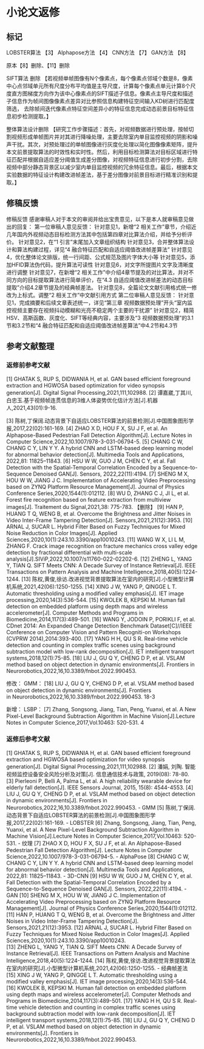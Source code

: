 # 小论文返修
## 标记
LOBSTER算法 【3】
Alphapose方法 【4】
CNN方法 【7】
GAN方法 【8】

原本【8】删除、【11】删除

SIFT算法 删除
【若视频单帧图像有N个像素点，每个像素点邻域个数是8，像素中心点邻域单元所有尺度分布平均值是主导尺度，计算每个像素点单元计算8个尺度直方图梯度方向作为该中心像素点的SIFT描述子信息。像素点主导尺度和描述子信息作为帧间图像像素点差异对比参照信息构建特征空间输入KD树进行匹配度筛选， 去除帧间迭代像素点特征空间差异小的特征信息完成动态前景目标特征信息初步检测提取。】

整体算法设计删除
【研究工作步骤描述：首先，对视频数据进行预处理，按帧切割视频形成单帧图片并对其进行降噪处理，主要去除室内单目监控视频的阴影和噪声干扰。其次，对预处理过的单帧图像进行灰度化处理以简化图像像素矩阵，提升本文前景提取算法的时效性和实时性。然后，利用目标检测算法对目标区域进行特征匹配并根据自适应差分阈值生成差分图像，对视频特征信息进行初步分割，去除视频中部分静态背景区以减少室内单目监控视频的冗余特征信息。最后，根据本文实验数据的特征设计构建改进帧差法，基于差分图像对前景目标进行精准识别和提取。】


## 修稿反馈
修稿反馈
感谢审稿人对于本文的审阅并给出宝贵意见，以下是本人就审稿意见做出的回复：
第一位审稿人意见反馈：
针对意见1，新增“2 相关工作”章节，介绍近几年国内外视频动态目标检测方法其中包括第四章对比算法介绍，并给予分析评价。
针对意见2，在“1 引言”末尾加入文章组织结构
针对意见3，合并整体算法设计和算法构建过程，详见“4 融合特征匹配和自适应阈值改进帧差算法”
针对意见4，优化整体论文排版，统一行间距、公式规范及图片字体大小等
针对意见5，添加HFID算法伪代码，提升算法可读性
针对意见6，对文字所提图片文字及清晰度进行调整
针对意见7，在新增“2 相关工作”中介绍4章节提及的对比算法，并对不同方向的目标提取算法进行简单评价，在“4.3 自适应阈值改进帧差法的动态目标提取”介绍4.2章节提及的经典帧差法。
针对意见8，全篇论文文献引用格式统一修改为上标式。调整“2 相关工作”中文献引用方式
第二位审稿人意见反馈：
针对意见1，完成摘要和后续文章表述统一，详见“第三章 视频数据预处理”开头“室内监控视频主要存在视频抖动模糊和光亮不稳定两个主要的干扰源”
针对意见2，精简HSV、高斯函数、灰度化、SIFT等经典内容，主要涉及“3 视频数据预处理”的3.1节和3.2节和“4 融合特征匹配和自适应阈值改进帧差算法”中4.2节和4.3节


## 参考文献整理
### 返修前参考文献
[1]	GHATAK S, RUP S, DIDWANIA H, et al. GAN based efficient foreground extraction and HGWOSA based optimization for video synopsis generation[J]. Digital Signal Processing,2021,111,102988.
[2]	谭嘉崴,丁其川,白忠玉.基于视频帧连贯信息的3维人体姿势优化估计方法[J].机器人,2021,43(01):9-16.

[3]	陈树,丁保阔.动态背景下自适应LOBSTER算法的前景检测[J].中国图象图形学报,2017,22(02):161-169.
[4]	ZHAO X D, HOU F X, SU J F, et al. An Alphapose-Based Pedestrian Fall Detection Algorithm[J]. Lecture Notes in Computer Science,2022,10.1007/978-3-031-06794-5.
[5]	CHANG C W, CHANG C Y, LIN Y Y. A hybrid CNN and LSTM-based deep learning model for abnormal behavior detection[J]. Multimedia Tools and Applications, 2022,81: 11825–11843.
[6]	HSU W W, GUO J M, CHEN C Y, et al. Fall Detection with the Spatial-Temporal Correlation Encoded by a Sequence-to-Sequence Denoised GAN[J]. Sensors, 2022,22(11):4194.
[7]	SHENG M X, HOU W W, JIANG J C. Implementation of Accelerating Video Preprocessing based on ZYNQ Platform Resource Management[J]. Journal of Physics Conference Series,2020,1544(1):012112.
[8]	WU D, ZHANG C J, JI L, et al. Forest fire recognition based on feature extraction from multiview images[J]. Traitement du Signal,2021,38: 775-783. 【删除】
[9]	HAN P, HUANG T Q, WENG B, et al. Overcome the Brightness and Jitter Noises in Video Inter-Frame Tampering Detection[J]. Sensors,2021,21(12):3953.
[10]	ARNAL J, SUCAR L. Hybrid Filter Based on Fuzzy Techniques for Mixed Noise Reduction in Color Images[J]. Applied Sciences,2020,10(1):243.10.3390/app10010243.
[11]	WANG W X, LI L M, ZHANG F. Crack image recognition on fracture mechanics cross valley edge detection by fractional differential with multi-scale analysis[J].SIViP,2022,10.1007/s11760-022-02202-6.
[12]	ZHENG L, YANG Y, TIAN Q. SIFT Meets CNN: A Decade Survey of Instance Retrieval[J]. IEEE Transactions on Pattern Analysis and Machine Intelligence,2018,40(5):1224-1244.
[13]	陈权,黄俊,徐访.改进视觉背景提取算法在室内的研究[J].小型微型计算机系统,2021,42(06):1250-1255. 
[14]	XING J W, YANG P, QINGGE L T. Automatic thresholding using a modified valley emphasis[J]. IET image processing,2020,14(3):536-544.
[15]	KWOLEK B, KEPSKI M. Human fall detection on embedded platform using depth maps and wireless accelerometer[J]. Computer Methods and Programs in Biomedicine,2014,117(3):489-501.
[16]	WANG Y, JODOIN P, PORIKLI F, et al. CDnet 2014: An Expanded Change Detection Benchmark Dataset[C]//IEEE Conference on Computer Vision and Pattern Recogniti-on Workshops (CVPRW 2014),2014:393-400.
[17]	YANG H H, QU S R. Real-time vehicle detection and counting in complex traffic scenes using background subtraction model with low-rank decomposition[J]. IET intelligent transport systems,2018,12(1):75-85.
[18]	LIU J, GU Q Y, CHENG D P, et al. VSLAM method based on object detection in dynamic environments[J]. Frontiers in Neurorobotics,2022,16,10.3389/fnbot.2022.990453.

修改：
GMM：
[18]	LIU J, GU Q Y, CHENG D P, et al. VSLAM method based on object detection in dynamic environments[J]. Frontiers  
in Neurorobotics,2022,16,10.3389/fnbot.2022.990453. 18-3


新增：
LSBP：
[7] Zhang, Songsong, Jiang, Tian, Peng, Yuanxi, et al. A New Pixel-Level Background Subtraction Algorithm in Machine Vision[J].Lecture Notes in Computer Science,2017,Vol.10463: 520-531. 4

### 返修后参考文献
[1]	GHATAK S, RUP S, DIDWANIA H, et al. GAN based efficient foreground extraction and HGWOSA based optimization for video synopsis generation[J]. Digital Signal Processing,2021,111,102988.
[2] 潘娟, 刘陶. 智能视频监控设备安全风险分析及对策[J]. 信息通信技术与政策, 2019(08): 78-80.
[3] Pierleoni P, Belli A, Palma L, et al. A high reliability wearable device for elderly fall detection[J]. IEEE Sensors Journal, 2015, 15(8): 4544-4553.
[4] LIU J, GU Q Y, CHENG D P, et al. VSLAM method based on object detection in dynamic environments[J]. Frontiers in Neurorobotics,2022,16,10.3389/fnbot.2022.990453. - GMM
[5] 陈树,丁保阔.动态背景下自适应LOBSTER算法的前景检测[J].中国图象图形学报,2017,22(02):161-169. - LOBSTER
[6] Zhang, Songsong, Jiang, Tian, Peng, Yuanxi, et al. A New Pixel-Level Background Subtraction Algorithm in Machine Vision[J].Lecture Notes in Computer Science,2017,Vol.10463: 520-531. - 纹理
[7] ZHAO X D, HOU F X, SU J F, et al. An Alphapose-Based Pedestrian Fall Detection Algorithm[J]. Lecture Notes in Computer Science,2022,10.1007/978-3-031-06794-5. - AlphaPose
[8] CHANG C W, CHANG C Y, LIN Y Y. A hybrid CNN and LSTM-based deep learning model for abnormal behavior detection[J]. Multimedia Tools and Applications, 2022,81: 11825–11843. - 3D-CNN
[9] HSU W W, GUO J M, CHEN C Y, et al. Fall Detection with the Spatial-Temporal Correlation Encoded by a Sequence-to-Sequence Denoised GAN[J]. Sensors, 2022,22(11):4194. - GAN
[10] SHENG M X, HOU W W, JIANG J C. Implementation of Accelerating Video Preprocessing based on ZYNQ Platform Resource Management[J]. Journal of Physics Conference Series,2020,1544(1):012112.
[11] HAN P, HUANG T Q, WENG B, et al. Overcome the Brightness and Jitter Noises in Video Inter-Frame Tampering Detection[J]. Sensors,2021,21(12):3953.
[12] ARNAL J, SUCAR L. Hybrid Filter Based on Fuzzy Techniques for Mixed Noise Reduction in Color Images[J]. Applied Sciences,2020,10(1):243.10.3390/app10010243.\
[13] ZHENG L, YANG Y, TIAN Q. SIFT Meets CNN: A Decade Survey of Instance Retrieval[J]. IEEE Transactions on Pattern Analysis and Machine Intelligence,2018,40(5):1224-1244.
[14] 陈权,黄俊,徐访.改进视觉背景提取算法在室内的研究[J].小型微型计算机系统,2021,42(06):1250-1255. - 经典帧差法
[15] XING J W, YANG P, QINGGE L T. Automatic thresholding using a modified valley emphasis[J]. IET image processing,2020,14(3):536-544.
[16] KWOLEK B, KEPSKI M. Human fall detection on embedded platform using depth maps and wireless accelerometer[J]. Computer Methods and Programs in Biomedicine,2014,117(3):489-501.
[17] YANG H H, QU S R. Real-time vehicle detection and counting in complex traffic scenes using background subtraction model with low-rank decomposition[J]. IET intelligent transport systems,2018,12(1):75-85.
[18] LIU J, GU Q Y, CHENG D P, et al. VSLAM method based on object detection in dynamic environments[J]. Frontiers in Neurorobotics,2022,16,10.3389/fnbot.2022.990453.